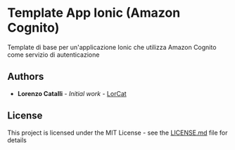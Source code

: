 # Template App Ionic (Amazon Cognito)

Template di base per un'applicazione Ionic che utilizza Amazon Cognito come servizio di autenticazione

## Authors

* **Lorenzo Catalli** - *Initial work* - [LorCat](https://github.com/LorCat9)

## License

This project is licensed under the MIT License - see the [LICENSE.md](LICENSE.md) file for details

